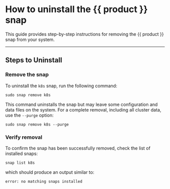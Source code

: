 # How to uninstall the {{ product }} snap

This guide provides step-by-step instructions for removing the {{ product }}
snap from your system.

---

## Steps to Uninstall

### Remove the snap

To uninstall the `k8s` snap, run the following command:

```
sudo snap remove k8s
```

This command uninstalls the snap but may leave some configuration and data
files on the system.
For a complete removal, including all cluster data, use the `--purge` option:

```
sudo snap remove k8s --purge
```

### Verify removal

To confirm the snap has been successfully removed, check the list of installed
snaps:

```
snap list k8s
```

which should produce an output similar to:

```
error: no matching snaps installed
```
